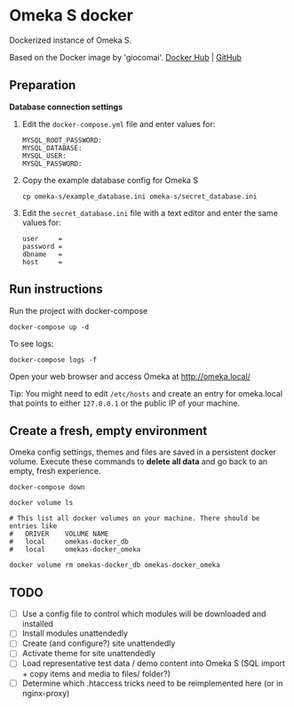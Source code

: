 # Omeka S docker
Dockerized instance of Omeka S.

Based on the Docker image by 'giocomai'. [Docker Hub](https://hub.docker.com/r/giocomai/omeka-s-docker) | [GitHub](https://github.com/giocomai/omeka-s-docker)


## Preparation

**Database connection settings**

1. Edit the `docker-compose.yml` file and enter values for:
    ```
    MYSQL_ROOT_PASSWORD:
    MYSQL_DATABASE: 
    MYSQL_USER:
    MYSQL_PASSWORD:
    ```

1. Copy the example database config for Omeka S
    ```
    cp omeka-s/example_database.ini omeka-s/secret_database.ini
    ```

1. Edit the `secret_database.ini` file with a text editor and enter the same values for:
    ```
    user     = 
    password = 
    dbname   = 
    host     = 
    ```


## Run instructions
Run the project with docker-compose
```
docker-compose up -d
```

To see logs:
```
docker-compose logs -f
```

Open your web browser and access Omeka at http://omeka.local/ 

Tip: You might need to edit `/etc/hosts` and create an entry for omeka.local that points to either `127.0.0.1` or the public IP of your machine.


## Create a fresh, empty environment
Omeka config settings, themes and files are saved in a persistent docker volume. Execute these commands to **delete all data** and go back to an empty, fresh experience.
```
docker-compose down

docker volume ls

# This list all docker volumes on your machine. There should be entries like 
#   DRIVER    VOLUME NAME
#   local     omekas-docker_db
#   local     omekas-docker_omeka

docker volume rm omekas-docker_db omekas-docker_omeka
```


## TODO
- [ ] Use a config file to control which modules will be downloaded and installed
- [ ] Install modules unattendedly
- [ ] Create (and configure?) site unattendedly
- [ ] Activate theme for site unattendedly
- [ ] Load representative test data / demo content into Omeka S (SQL import + copy items and media to files/ folder?)
- [ ] Determine which .htaccess tricks need to be reimplemented here (or in nginx-proxy)
